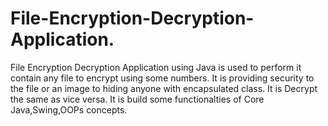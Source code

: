 # File-Encryption-Decryption-Application.
File Encryption Decryption Application using Java is used to  perform it contain any file to encrypt using some numbers.
It is providing security to the file or an image to hiding anyone with encapsulated class. 
It is Decrypt the same as vice versa. 
It is build some functionalties of Core Java,Swing,OOPs concepts.
